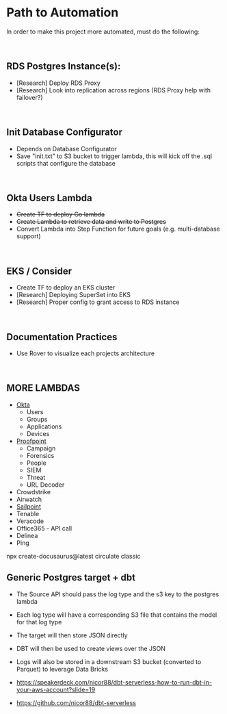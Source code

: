 # Path to Automation

In order to make this project more automated, must do the following:

<br />

## RDS Postgres Instance(s):

- [Research] Deploy RDS Proxy
- [Research] Look into replication across regions (RDS Proxy help with failover?)

<br />

## Init Database Configurator

- Depends on Database Configurator
- Save "init.txt" to S3 bucket to trigger lambda, this will kick off the .sql scripts that configure the database

<br />

## Okta Users Lambda

- ~~Create TF to deploy Go lambda~~
- ~~Create Lambda to retrieve data and write to Postgres~~
- Convert Lambda into Step Function for future goals (e.g. multi-database support)

<br />

## EKS / Consider 

- Create TF to deploy an EKS cluster
- [Research] Deploying SuperSet into EKS
- [Research] Proper config to grant access to RDS instance

<br />

## Documentation Practices

- Use Rover to visualize each projects architecture

<br />

## MORE LAMBDAS

- [Okta](https://developer.okta.com/docs/reference/core-okta-api/)
    - Users
    - Groups
    - Applications
    - Devices
- [Proofpoint](https://help.proofpoint.com/Threat_Insight_Dashboard/API_Documentation)
    - Campaign
    - Forensics
    - People
    - SIEM
    - Threat
    - URL Decoder
- Crowdstrike
- Airwatch
- [Sailpoint](https://developer.sailpoint.com/idn/api/v3)
- Tenable
- Veracode
- Office365 - API call
- Delinea
- Ping

npx create-docusaurus@latest circulate classic

## Generic Postgres target + dbt

- The Source API should pass the log type and the s3 key to the postgres lambda
- Each log type will have a corresponding S3 file that contains the model for that log type
- The target will then store JSON directly
- DBT will then be used to create views over the JSON
- Logs will also be stored in a downstream S3 bucket (converted to Parquet) to leverage Data Bricks

- https://speakerdeck.com/nicor88/dbt-serverless-how-to-run-dbt-in-your-aws-account?slide=19
- https://github.com/nicor88/dbt-serverless 
